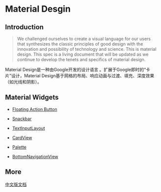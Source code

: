 # Material Desgin

## Introduction

>  We challenged ourselves to create a visual language for our users that synthesizes the classic principles of good design with the innovation and possibility of technology and science. This is material design. This spec is a living document that will be updated as we continue to develop the tenets and specifics of material design.

Material Design是一种由Google开发的设计语言 。扩展于Google即时的“卡片”设计，Material Design基于网格的布局、响应动画与过渡、填充、深度效果（如光线和阴影）。

## Material Widgets

* [Floating Action Button](https://github.com/qiaoyunrui/StudyNote/blob/master/MaterialDesign/Floating%20Action%20Button.md)

* [Snackbar](https://github.com/qiaoyunrui/StudyNote/blob/master/MaterialDesign/Snackbar.md)

* [TextInputLayout](https://github.com/qiaoyunrui/StudyNote/blob/master/MaterialDesign/TextInputLayout.md)

* [CardView](https://github.com/qiaoyunrui/StudyNote/blob/master/MaterialDesign/CardView.md)

* [Palette]()

* [BottomNavigationView]()

## More

  [中文版文档](https://github.com/qiaoyunrui/StudyNote/blob/master/Downloads/Material%20Design%20%E4%B8%AD%E6%96%87%E7%89%88%20-%20v1.1.pdf)
